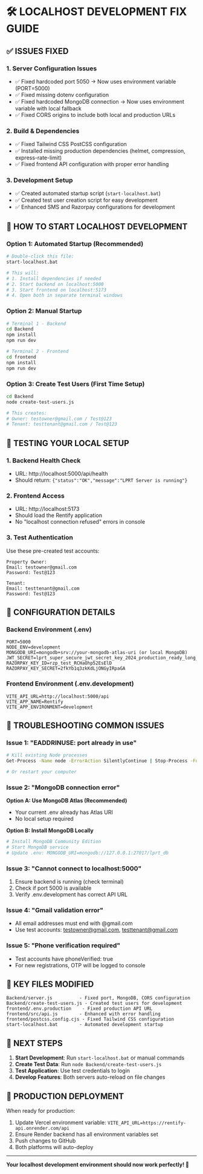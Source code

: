 # 🛠️ LOCALHOST DEVELOPMENT FIX GUIDE

## ✅ ISSUES FIXED

### 1. **Server Configuration Issues**
- ✅ Fixed hardcoded port 5050 → Now uses environment variable (PORT=5000)
- ✅ Fixed missing dotenv configuration
- ✅ Fixed hardcoded MongoDB connection → Now uses environment variable with local fallback
- ✅ Fixed CORS origins to include both local and production URLs

### 2. **Build & Dependencies**
- ✅ Fixed Tailwind CSS PostCSS configuration
- ✅ Installed missing production dependencies (helmet, compression, express-rate-limit)
- ✅ Fixed frontend API configuration with proper error handling

### 3. **Development Setup**
- ✅ Created automated startup script (`start-localhost.bat`)
- ✅ Created test user creation script for easy development
- ✅ Enhanced SMS and Razorpay configurations for development

## 🚀 HOW TO START LOCALHOST DEVELOPMENT

### Option 1: Automated Startup (Recommended)
```bash
# Double-click this file:
start-localhost.bat

# This will:
# 1. Install dependencies if needed
# 2. Start backend on localhost:5000
# 3. Start frontend on localhost:5173
# 4. Open both in separate terminal windows
```

### Option 2: Manual Startup
```bash
# Terminal 1 - Backend
cd Backend
npm install
npm run dev

# Terminal 2 - Frontend  
cd frontend
npm install
npm run dev
```

### Option 3: Create Test Users (First Time Setup)
```bash
cd Backend
node create-test-users.js

# This creates:
# Owner: testowner@gmail.com / Test@123
# Tenant: testtenant@gmail.com / Test@123
```

## 🧪 TESTING YOUR LOCAL SETUP

### 1. **Backend Health Check**
- URL: http://localhost:5000/api/health
- Should return: `{"status":"OK","message":"LPRT Server is running"}`

### 2. **Frontend Access**
- URL: http://localhost:5173
- Should load the Rentify application
- No "localhost connection refused" errors in console

### 3. **Test Authentication**
Use these pre-created test accounts:
```
Property Owner:
Email: testowner@gmail.com
Password: Test@123

Tenant:
Email: testtenant@gmail.com  
Password: Test@123
```

## 🔧 CONFIGURATION DETAILS

### Backend Environment (.env)
```env
PORT=5000
NODE_ENV=development
MONGODB_URI=mongodb+srv://your-mongodb-atlas-uri (or local MongoDB)
JWT_SECRET=lprt_super_secure_jwt_secret_key_2024_production_ready_long_string
RAZORPAY_KEY_ID=rzp_test_RCHaOhp52EsElD
RAZORPAY_KEY_SECRET=2fkYb1q3zkKdLjONGyIRpaGA
```

### Frontend Environment (.env.development)
```env
VITE_API_URL=http://localhost:5000/api
VITE_APP_NAME=Rentify
VITE_APP_ENVIRONMENT=development
```

## 🐛 TROUBLESHOOTING COMMON ISSUES

### Issue 1: "EADDRINUSE: port already in use"
```bash
# Kill existing Node processes
Get-Process -Name node -ErrorAction SilentlyContinue | Stop-Process -Force

# Or restart your computer
```

### Issue 2: "MongoDB connection error"
**Option A: Use MongoDB Atlas (Recommended)**
- Your current .env already has Atlas URI
- No local setup required

**Option B: Install MongoDB Locally**
```bash
# Install MongoDB Community Edition
# Start MongoDB service
# Update .env: MONGODB_URI=mongodb://127.0.0.1:27017/lprt_db
```

### Issue 3: "Cannot connect to localhost:5000"
1. Ensure backend is running (check terminal)
2. Check if port 5000 is available
3. Verify .env.development has correct API URL

### Issue 4: "Gmail validation error"
- All email addresses must end with @gmail.com
- Use test accounts: testowner@gmail.com, testtenant@gmail.com

### Issue 5: "Phone verification required" 
- Test accounts have phoneVerified: true
- For new registrations, OTP will be logged to console

## 📁 KEY FILES MODIFIED

```
Backend/server.js          - Fixed port, MongoDB, CORS configuration  
Backend/create-test-users.js - Created test users for development
frontend/.env.production    - Fixed production API URL
frontend/src/api.js        - Enhanced with error handling
frontend/postcss.config.cjs - Fixed Tailwind CSS configuration
start-localhost.bat        - Automated development startup
```

## 🎯 NEXT STEPS

1. **Start Development**: Run `start-localhost.bat` or manual commands
2. **Create Test Data**: Run `node Backend/create-test-users.js`
3. **Test Application**: Use test credentials to login
4. **Develop Features**: Both servers auto-reload on file changes

## 🚀 PRODUCTION DEPLOYMENT

When ready for production:
1. Update Vercel environment variable: `VITE_API_URL=https://rentify-api.onrender.com/api`
2. Ensure Render backend has all environment variables set
3. Push changes to GitHub
4. Both platforms will auto-deploy

---

**Your localhost development environment should now work perfectly! 🎉**